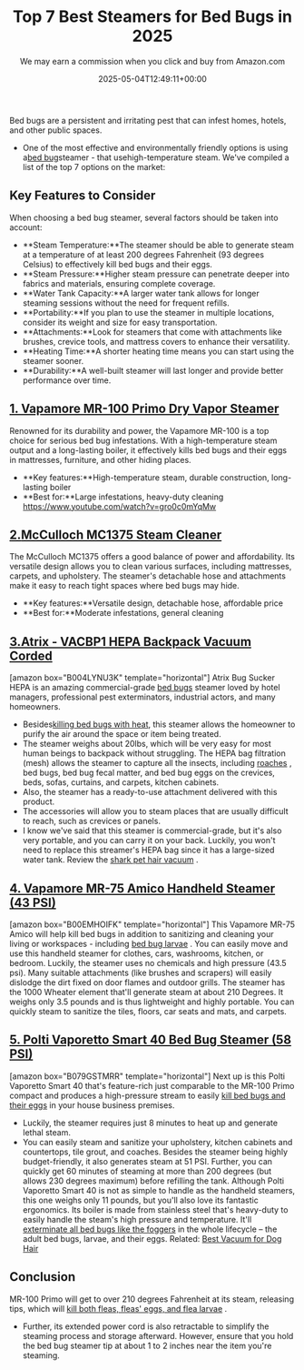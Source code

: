 ﻿---
author: We may earn a commission when you click and buy from Amazon.com
layout: post
title: Top 7 Best Steamers for Bed Bugs in 2025
date: '2025-05-04T12:49:11+00:00'
categories:
- Bed Bugs
- Product Reviews
tags: []
slug: /best-bed-bug-steamer/
lastmod: 2025-05-07T12:21:23+03:00
---

Bed bugs are a persistent and irritating pest that can infest homes, hotels, and other public spaces.
- One of the most effective and environmentally friendly options is using a[bed bug](https://njaes.rutgers.edu/FS1098/)steamer - that usehigh-temperature steam. We've compiled a list of the top 7 options on the market:
## **Key Features to Consider**
When choosing a bed bug steamer, several factors should be taken into account:
- **Steam Temperature:**The steamer should be able to generate steam at a temperature of at least 200 degrees Fahrenheit (93 degrees Celsius) to effectively kill bed bugs and their eggs.
- **Steam Pressure:**Higher steam pressure can penetrate deeper into fabrics and materials, ensuring complete coverage.
- **Water Tank Capacity:**A larger water tank allows for longer steaming sessions without the need for frequent refills.
- **Portability:**If you plan to use the steamer in multiple locations, consider its weight and size for easy transportation.
- **Attachments:**Look for steamers that come with attachments like brushes, crevice tools, and mattress covers to enhance their versatility.
- **Heating Time:**A shorter heating time means you can start using the steamer sooner.
- **Durability:**A well-built steamer will last longer and provide better performance over time.
## [**1. Vapamore MR-100 Primo Dry Vapor Steamer**](https://www.amazon.com/dp/B004XVM19A?&linkCode=ll1&tag=p-policy-20&linkId=a71b3e84d59910e97074b040a409c7a1&language=en_US&ref_=as_li_ss_tl)
Renowned for its durability and power, the Vapamore MR-100 is a top choice for serious bed bug infestations.
With a high-temperature steam output and a long-lasting boiler, it effectively kills bed bugs and their eggs in mattresses, furniture, and other hiding places.
- **Key features:**High-temperature steam, durable construction, long-lasting boiler
- **Best for:**Large infestations, heavy-duty cleaning
https://www.youtube.com/watch?v=gro0c0mYqMw
## [2.**McCulloch MC1375 Steam Cleaner**](https://www.amazon.com/MC1375-Accessories-Extra-Long-Chemical-Free-Appliances/dp/B00G00BT72?th=1&linkCode=ll1&tag=p-policy-20&linkId=336eee2d191b9f4a99290c071d1cab13&language=en_US&ref_=as_li_ss_tl)
The McCulloch MC1375 offers a good balance of power and affordability.
Its versatile design allows you to clean various surfaces, including mattresses, carpets, and upholstery.
The steamer's detachable hose and attachments make it easy to reach tight spaces where bed bugs may hide.
- **Key features:**Versatile design, detachable hose, affordable price
- **Best for:**Moderate infestations, general cleaning
## [3.Atrix - VACBP1 HEPA Backpack Vacuum Corded](https://www.amazon.com/dp/B004LYNU3K/?tag=p-policy-20)
[amazon box="B004LYNU3K" template="horizontal"]
Atrix Bug Sucker HEPA is an amazing commercial-grade
[bed bugs](https://pestpolicy.com/what-does-bed-bug-poop-look-like/)
steamer loved by hotel managers, professional pest exterminators, industrial actors, and many homeowners.
- Besides[killing bed bugs with heat](https://pestpolicy.com/does-dryer-kill-bed-bugs/), this steamer allows the homeowner to purify the air around the space or item being treated.
- The steamer weighs about 20lbs, which will be very easy for most human beings to backpack without struggling.
The HEPA bag filtration (mesh) allows the steamer to capture all the insects, including
[roaches](https://pestpolicy.com/best-roach-killer-for-apartments/)
, bed bugs, bed bug fecal matter, and bed bug eggs on the crevices, beds, sofas, curtains, and carpets, kitchen cabinets.
- Also, the steamer has a ready-to-use attachment delivered with this product.
- The accessories will allow you to steam places that are usually difficult to reach, such as crevices or panels.
- I know we've said that this steamer is commercial-grade, but it's also very portable, and you can carry it on your back.
Luckily, you won't need to replace this streamer's HEPA bag since it has a large-sized water tank. Review the
[shark pet hair vacuum](https://pestpolicy.com/best-shark-vacuum-for-pet-hair/)
.
## [**4. Vapamore MR-75 Amico Handheld Steamer (43 PSI)**](https://www.amazon.com/dp/B00EMHOIFK/?tag=p-policy-20)
[amazon box="B00EMHOIFK" template="horizontal"]
This Vapamore MR-75 Amico will help kill bed bugs in addition to sanitizing and cleaning your living or workspaces - including
[bed bug larvae](https://pestpolicy.com/baby-bed-bugs/)
.
You can easily move and use this handheld steamer for clothes, cars, washrooms, kitchen, or bedroom.
Luckily, the steamer uses no chemicals and high pressure (43.5 psi). Many suitable attachments (like brushes and scrapers) will easily dislodge the dirt fixed on door flames and outdoor grills.
The steamer has the 1000 Wheater element that'll generate steam at about 210 Degrees. It weighs only 3.5 pounds and is thus lightweight and highly portable.
You can quickly steam to sanitize the tiles, floors, car seats and mats, and carpets.
## [5. Polti Vaporetto Smart 40 Bed Bug Steamer (58 PSI)](https://www.amazon.com/dp/B079GSTMRR/?tag=p-policy-20)
[amazon box="B079GSTMRR" template="horizontal"]
Next up is this Polti Vaporetto Smart 40 that's feature-rich just comparable to the MR-100 Primo compact and produces a high-pressure stream to easily
[kill bed bugs and their eggs](https://pestpolicy.com/how-to-kill-bed-bug-eggs/)
in your house business premises.
- Luckily, the steamer requires just 8 minutes to heat up and generate lethal steam.
- You can easily steam and sanitize your upholstery, kitchen cabinets and countertops, tile grout, and coaches.
Besides the steamer being highly budget-friendly, it also generates steam at 51 PSI. Further, you can quickly get 60 minutes of steaming at more than 200 degrees (but allows 230 degrees maximum) before refilling the tank.
Although Polti Vaporetto Smart 40 is not as simple to handle as the handheld steamers, this one weighs only 11 pounds, but you'll also love its fantastic ergonomics.
Its boiler is made from stainless steel that's heavy-duty to easily handle the steam's high pressure and temperature.
It'll
[exterminate all bed bugs like the foggers](https://pestpolicy.com/best-fogger-for-bed-bugs/)
in the whole lifecycle – the adult bed bugs, larvae, and their eggs. Related:
[Best Vacuum for Dog Hair](https://pestpolicy.com/best-vacuum-for-dog-hair/)
## Conclusion
MR-100 Primo will get to over 210 degrees Fahrenheit at its steam, releasing tips, which will
[kill both fleas, fleas' eggs, and flea larvae](https://pestpolicy.com/how-to-kill-flea-eggs/)
.
- Further, its extended power cord is also retractable to simplify the steaming process and storage afterward.
However, ensure that you hold the bed bug steamer tip at about 1 to 2 inches near the item you're steaming.
